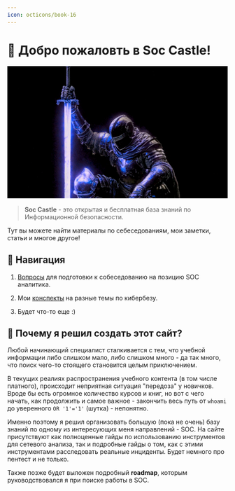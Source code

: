 ```yaml
---
icon: octicons/book-16
---
```

# 🔹 Добро пожаловть в Soc Castle!

![](assets/index.png)

> **Soc Castle** - это открытая и бесплатная база знаний по Информационной безопасности.

Тут вы можете найти материалы по себеседованиям, мои заметки, статьи и многое другое!

## 📌 Навигация

1) [Вопросы](sobes/analyse_po.md) для подготовки к собеседованию на позицию SOC аналитика.

2) Мои [конспекты](notes/ad_ldap_kerberos.md) на разные темы по кибербезу.

3) Будет что-то еще :)

## 📌 Почему я решил создать этот сайт?

Любой начинающий специалист сталкивается с тем, что учебной информации либо слишком мало, либо слишком много - да так много, что поиск чего-то стоящего становится целым приключением.

В текущих реалиях распространения учебного контента (в том числе платного), происходит неприятная ситуация "передоза" у новичков. Вроде бы есть огромное количество курсов и книг, но вот с чего начать, как продолжить и самое важное - закончить весь путь от `whoami` до уверенного `OR '1'='1'` (шутка) - непонятно.

Именно поэтому я решил организовать большую (пока не очень) базу знаний по одному из интересующих меня направлений - SOC. На сайте присутствуют как полноценные гайды по использованию инструментов для сетевого анализа, так и подробные гайды о том, как с этими инструментами расследовать реальные инциденты. Будет немного про пентест и не только. 

Также позже будет выложен подробный **roadmap**, которым руководствовался я при поиске работы в SOC. 